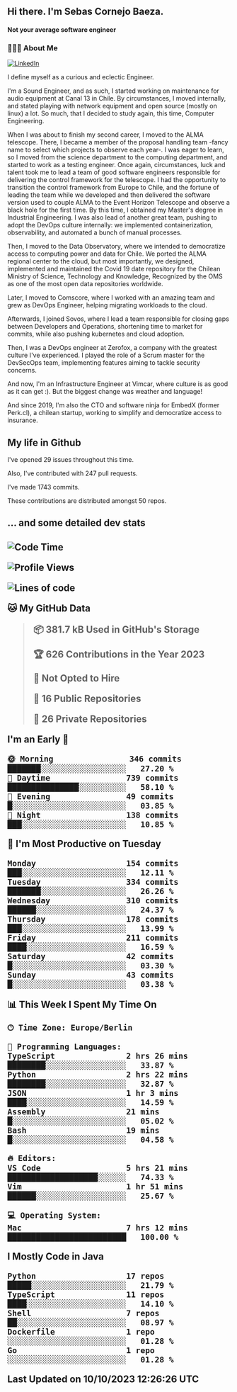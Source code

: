 <h2> Hi there.  I'm Sebas Cornejo Baeza.</h2>
<h4> Not your average software engineer</h4>
<h3> 👨🏻‍💻 About Me </h3>
<a href="http://linkedin.com/in/sebastian-cornejo-baeza/"><img alt="LinkedIn" src="https://img.shields.io/badge/Sebas%20Cornejo%20-informational?style=appveyor&logo=linkedin"></a>


I define myself as a curious and eclectic Engineer.

I'm a Sound Engineer, and as such, I started working on maintenance for audio equipment at Canal 13 in Chile.
By circumstances, I moved internally, and stated playing with network equipment and open source (mostly on linux) 
a lot. So much, that I decided to study again, this time, Computer Engineering.

When I was about to finish my second career, I moved to the ALMA telescope. There, I became a member of the proposal handling team
-fancy name to select which projects to observe each year-. 
I was eager to learn, so I moved from the science department to the computing department, and started to work as 
a testing engineer. Once again, circumstances, luck and talent took me to lead a team of good software engineers 
responsible for delivering the control framework for the telescope. I had the opportunity to transition the control framework from
Europe to Chile, and the fortune of leading the team while we developed and then delivered the software
version used to couple ALMA to the Event Horizon Telescope and observe a black hole for the first time.
By this time, I obtained my Master's degree in Industrial Engineering.
I was also lead of another great team, pushing to adopt the DevOps culture internally: we implemented containerization, observability, and automated a bunch of manual processes.

Then, I moved to the Data Observatory, where we intended to democratize access to computing power
and data for Chile. We ported the ALMA regional center to the cloud, but most importantly, we designed, implemented
and maintained the Covid 19 date repository for the Chilean Ministry of Science, Technology and Knowledge, Recognized by the OMS as one of the most open
data repositories worldwide.

Later, I moved to Comscore, where I worked with an amazing team and grew as DevOps Engineer, helping migrating workloads to the cloud.

Afterwards, I joined Sovos, where I lead a team responsible for closing gaps between Developers and Operations, shortening time to market for commits, while
also pushing kubernetes and cloud adoption.

Then, I was a DevOps engineer at Zerofox, a company with the greatest culture I've experienced. I played the role of a Scrum master for the DevSecOps team,
implementing features aiming to tackle security concerns.

And now, I'm an Infrastructure Engineer at Vimcar, where culture is as good as it can get :). But the biggest change was weather and language!
 
And since 2019, I'm also the CTO and software ninja for EmbedX (former Perk.cl), a chilean startup, working to simplify and democratize access to insurance.

<h2> My life in Github </h2>

I've opened 29 issues throughout this time.

Also, I've contributed with 247 pull requests.

I've made 1743 commits.

These contributions are distributed amongst 50 repos.

<h2>... and some detailed dev stats<h2>

<!--START_SECTION:waka-->
![Code Time](http://img.shields.io/badge/Code%20Time-518%20hrs%205%20mins-blue)

![Profile Views](http://img.shields.io/badge/Profile%20Views-0-blue)

![Lines of code](https://img.shields.io/badge/From%20Hello%20World%20I%27ve%20Written-800.3%20thousand%20lines%20of%20code-blue)

**🐱 My GitHub Data** 

> 📦 381.7 kB Used in GitHub's Storage 
 > 
> 🏆 626 Contributions in the Year 2023
 > 
> 🚫 Not Opted to Hire
 > 
> 📜 16 Public Repositories 
 > 
> 🔑 26 Private Repositories 
 > 
**I'm an Early 🐤** 

```text
🌞 Morning                346 commits         ███████░░░░░░░░░░░░░░░░░░   27.20 % 
🌆 Daytime                739 commits         ███████████████░░░░░░░░░░   58.10 % 
🌃 Evening                49 commits          █░░░░░░░░░░░░░░░░░░░░░░░░   03.85 % 
🌙 Night                  138 commits         ███░░░░░░░░░░░░░░░░░░░░░░   10.85 % 
```
📅 **I'm Most Productive on Tuesday** 

```text
Monday                   154 commits         ███░░░░░░░░░░░░░░░░░░░░░░   12.11 % 
Tuesday                  334 commits         ███████░░░░░░░░░░░░░░░░░░   26.26 % 
Wednesday                310 commits         ██████░░░░░░░░░░░░░░░░░░░   24.37 % 
Thursday                 178 commits         ███░░░░░░░░░░░░░░░░░░░░░░   13.99 % 
Friday                   211 commits         ████░░░░░░░░░░░░░░░░░░░░░   16.59 % 
Saturday                 42 commits          █░░░░░░░░░░░░░░░░░░░░░░░░   03.30 % 
Sunday                   43 commits          █░░░░░░░░░░░░░░░░░░░░░░░░   03.38 % 
```


📊 **This Week I Spent My Time On** 

```text
🕑︎ Time Zone: Europe/Berlin

💬 Programming Languages: 
TypeScript               2 hrs 26 mins       ████████░░░░░░░░░░░░░░░░░   33.87 % 
Python                   2 hrs 22 mins       ████████░░░░░░░░░░░░░░░░░   32.87 % 
JSON                     1 hr 3 mins         ████░░░░░░░░░░░░░░░░░░░░░   14.59 % 
Assembly                 21 mins             █░░░░░░░░░░░░░░░░░░░░░░░░   05.02 % 
Bash                     19 mins             █░░░░░░░░░░░░░░░░░░░░░░░░   04.58 % 

🔥 Editors: 
VS Code                  5 hrs 21 mins       ███████████████████░░░░░░   74.33 % 
Vim                      1 hr 51 mins        ██████░░░░░░░░░░░░░░░░░░░   25.67 % 

💻 Operating System: 
Mac                      7 hrs 12 mins       █████████████████████████   100.00 % 
```

**I Mostly Code in Java** 

```text
Python                   17 repos            █████░░░░░░░░░░░░░░░░░░░░   21.79 % 
TypeScript               11 repos            ████░░░░░░░░░░░░░░░░░░░░░   14.10 % 
Shell                    7 repos             ██░░░░░░░░░░░░░░░░░░░░░░░   08.97 % 
Dockerfile               1 repo              ░░░░░░░░░░░░░░░░░░░░░░░░░   01.28 % 
Go                       1 repo              ░░░░░░░░░░░░░░░░░░░░░░░░░   01.28 % 
```




 Last Updated on 10/10/2023 12:26:26 UTC
<!--END_SECTION:waka-->

